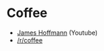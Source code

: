 # Coffee

* [James Hoffmann](https://www.youtube.com/channel/UCMb0O2CdPBNi-QqPk5T3gsQ) \(Youtube\)
* [/r/coffee](https://www.reddit.com/r/coffee)

